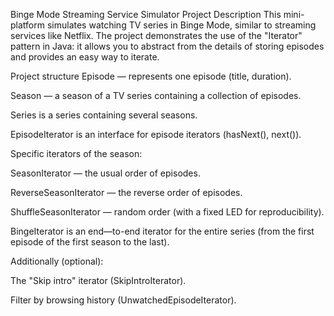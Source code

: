 Binge Mode Streaming Service Simulator
Project Description
This mini-platform simulates watching TV series in Binge Mode, similar to streaming services like Netflix.
The project demonstrates the use of the "Iterator" pattern in Java: it allows you to abstract from the details of storing episodes and provides an easy way to iterate.

Project structure
Episode — represents one episode (title, duration).

Season — a season of a TV series containing a collection of episodes.

Series is a series containing several seasons.

EpisodeIterator is an interface for episode iterators (hasNext(), next()).

Specific iterators of the season:

SeasonIterator — the usual order of episodes.

ReverseSeasonIterator — the reverse order of episodes.

ShuffleSeasonIterator — random order (with a fixed LED for reproducibility).

BingeIterator is an end—to-end iterator for the entire series (from the first episode of the first season to the last).

Additionally (optional):

The "Skip intro" iterator (SkipIntroIterator).

Filter by browsing history (UnwatchedEpisodeIterator).
